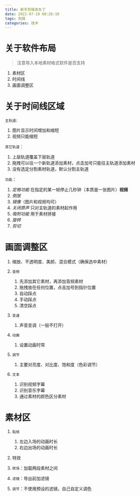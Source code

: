 ```yaml
---
title: 新手剪辑发车了
date: 2022-07-10 08:26:10
tags: 剪辑
categories: 技术
---
```


# 关于软件布局
> 注意导入本地素材格式软件是否支持
1. 素材区
2. 时间线
3. 画面调整区
   
# 关于时间线区域
`主轨道`:
1. 图片显示时间增加和缩短
2. 视频只能缩短

`其它轨道`：
1. 上层轨道覆盖下层轨道
2. 拖拽可以往一个新轨道添加素材，点击加号只能往主轨道添加素材
3. 没有选定分割素材轨道，默认分割主轨道

`功能`：
1. *定格功能* 在指定的某一帧停止几秒钟（本质是一张图片）**视频**
2. *倒放*
3. *镜像*（图片和视频均可）
4. *关闭原声* 只对主轨道的素材起作用
5. *吸附功能* 用于素材拼接
6. *旋转*
7. *剪切*

# 画面调整区
1. 缩放、不透明度、美颜、混合模式（确保选中素材）
   
2. `音频`
   1. 先添加其它素材，再添加音频素材
   2. 拖拽放在任何位置，点击加号到指针位置
   3. 自动踩点
   4. 手动踩点
   5. 清空踩点

3. `变速`
   1. 声音变调（一般不打开）
   
4. `动画`
   1. 设置动画时常

5. `调节`
   1. 主要对亮度、对比度、饱和度（色彩调节）

6. `文本`
   1. 识别视频字幕
   2. 识别音乐字幕
   3. 通过素材的颜色区分素材

# 素材区
1. `贴纸`
   1. 左边入场的动画时长
   2. 右边出场的动画时长

2. 特效
3. `转场`：加载两段素材之间
4. `滤镜`：导出前加滤镜
5. `调节`：不使用预设的滤镜，自己自定义调色



